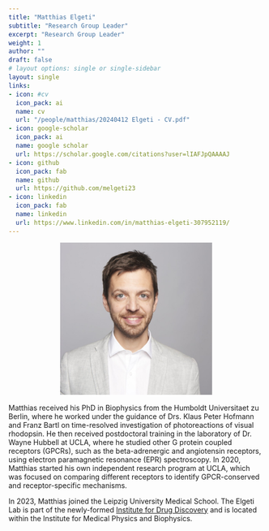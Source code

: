 ```yaml
---
title: "Matthias Elgeti"
subtitle: "Research Group Leader"
excerpt: "Research Group Leader"
weight: 1
author: ""
draft: false
# layout options: single or single-sidebar
layout: single
links:
- icon: #cv
  icon_pack: ai
  name: cv
  url: "/people/matthias/20240412 Elgeti - CV.pdf"
- icon: google-scholar
  icon_pack: ai
  name: google scholar
  url: https://scholar.google.com/citations?user=lIAFJpQAAAAJ
- icon: github
  icon_pack: fab
  name: github
  url: https://github.com/melgeti23
- icon: linkedin
  icon_pack: fab
  name: linkedin
  url: https://www.linkedin.com/in/matthias-elgeti-307952119/
---
```

<center>
<img src="featured.jpg" alt="Matthias" style="width:300px;height:300px;"> 
</center>

Matthias received his PhD in Biophysics from the Humboldt Universitaet zu Berlin, where he worked under the guidance of Drs. Klaus Peter Hofmann and Franz Bartl on time-resolved investigation of photoreactions of visual rhodopsin. He then received postdoctoral training in the laboratory of Dr. Wayne Hubbell at UCLA, where he studied other G protein coupled receptors (GPCRs), such as the beta-adrenergic and angiotensin receptors, using electron paramagnetic resonance (EPR) spectroscopy. In 2020, Matthias started his own independent research program at UCLA, which was focused on comparing different receptors to identify GPCR-conserved and receptor-specific mechanisms. 

In 2023, Matthias joined the Leipzig University Medical School. The Elgeti Lab is part of the newly-formed [Institute for Drug Discovery](https://www.uniklinikum-leipzig.de/einrichtungen/wirkstoffentwicklung) and is located within the Institute for Medical Physics and Biophysics.